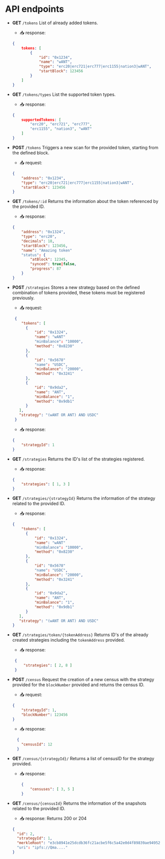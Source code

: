 # API endpoints

+ **GET** `/tokens`
List of already added tokens.
    - 📥 response:
    ```json
    {
        tokens: [
            {
                "id": "0x1234",
                "name": "wANT",
                "type": "erc20|erc721|erc777|erc1155|nation3|wANT",
                "startBlock": 123456
            }
        ]
    }
    ```

+ **GET** `/tokens/types` 
List the supported token types.
    - 📥 response:
    ```json
    {
        supportedTokens: [
            "erc20", "erc721", "erc777", 
            "erc1155", "nation3", "wANT"
        ]
    }
    ```

+ **POST** `/tokens`
Triggers a new scan for the provided token, starting from the defined block.
    - 📤 request:
    ```json
    {
        "address": "0x1234",
        "type": "erc20|erc721|erc777|erc1155|nation3|wANT",
        "startBlock": 123456
    }
    ```

+ **GET** `/tokens/:id` 
Returns the information about the token referenced by the provided ID.
    - 📥 response:
    ```json
    {
        "address": "0x1324",
        "type": "erc20",
        "decimals": 18,
        "startBlock": 123456,
        "name": "Amazing token"
        "status": {
            "atBlock": 12345,
            "synced": true|false,
            "progress": 87
        }
    }
    ```

+ **POST** `/strategies`
Stores a new strategy based on the defined combination of tokens provided, these tokens must be registered previously.
    - 📤 request:
    ```json
     {
        "tokens": [
          {
              "id": "0x1324",
              "name": "wANT"
              "minBalance": "10000",
              "method": "0x8230" 
          },
          {
              "id": "0x5678"
              "name": "USDC",
              "minBalance": "20000",
              "method": "0x3241" 
          },
          {
              "id": "0x9da2",
              "name": "ANT",
              "minBalance": "1",
              "method": "0x9db1" 
          }
       ],
       "strategy": "(wANT OR ANT) AND USDC"
     }
    ```
    - 📥 response:
    ```json
    {
        "strategyId": 1
    }
    ```

+ **GET** `/strategies`
Returns the ID's list of the strategies registered.
    - 📥 response:
    ```json
    {
        "strategies": [ 1, 3 ]
    }
    ```

+ **GET** `/strategies/{strategyId}`
Returns the information of the strategy related to the provided ID.
    - 📥 response:
    ```json
    {
        "tokens": [
          {
              "id": "0x1324",
              "name": "wANT"
              "minBalance": "10000",
              "method": "0x8230" 
          },
          {
              "id": "0x5678"
              "name": "USDC",
              "minBalance": "20000",
              "method": "0x3241" 
          },
          {
              "id": "0x9da2",
              "name": "ANT",
              "minBalance": "1",
              "method": "0x9db1" 
          }
       ],
       "strategy": "(wANT OR ANT) AND USDC"
    }
    ```

+ **GET** `/strategies/token/{tokenAddress}`
Returns ID's of the already created strategies including the `tokenAddress` provided.
    - 📥 response:
    ```json
     {
         "strategies": [ 2, 8 ]
     }
    ```

+ **POST** `/census`
Request the creation of a new census with the strategy provided for the `blockNumber` provided and returns the census ID.
     - 📤 request:
    ```json
    {
        "strategyId": 1,
        "blockNumber": 123456
    }
    ```
    - 📥 response:
    ```json
      {
        "censusId": 12
      }
    ```

+ **GET** `/census/{strategyId}/`
Returns a list of censusID for the strategy provided.
    - 📥 response:
    ```json
        {
            "censuses": [ 3, 5 ]
        }
    ```

+ **GET** `/census/{censusId}`
Returns the information of the snapshots related to the provided ID.
    - 📥 response: Returns 200 or 204
    ```json
    { 
      "id": 2,
      "strategyId": 1,
      "merkleRoot": "e3cb8941e25dcdb36fc21acbe5f6c5a42e0d4f89839ae94952f0ebbd9acd04ac"
      "uri": "ipfs://Qma...."
    }
    ```
